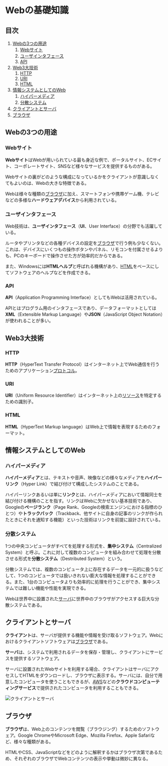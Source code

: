 # Webの基礎知識


## 目次

1. [Webの3つの用途](#webの3つの用途)
	1. [Webサイト](#webサイト)
	1. [ユーザインタフェース](#ユーザインタフェース)
	1. [API](#api)
1. [Web3大技術](#web3大技術)
	1. [HTTP](#http)
	1. [URI](#uri)
	1. [HTML](#html)
1. [情報システムとしてのWeb](#情報システムとしてのweb)
	1. [ハイパーメディア](#ハイパーメディア)
	1. [分散システム](#分散システム)
1. [クライアントとサーバ](#クライアントとサーバ)
1. [ブラウザ](#ブラウザ)


## Webの3つの用途

### Webサイト

**Webサイト**はWebが用いられている最も身近な例で、ポータルサイト、ECサイト、コーポレートサイト、SNSなど様々なサービスを提供するものがある。

Webサイトの裏がどのような構成になっているかをクライアントが意識しなくてもよいのは、Webの大きな特徴である。

Webは様々な種類の[ブラウザ](#ブラウザ)に加え、スマートフォンや携帯ゲーム機、テレビなどの多様な**ハードウェアデバイス**から利用されている。

### ユーザインタフェース

Web技術は、**ユーザインタフェース**（**UI**、User Interface）の分野でも活躍している。

ルータやプリンタなどの各種デバイスの設定を[ブラウザ](#ブラウザ)で行う例も少なくない。これは、デバイスにいくつもの操作ボタンやパネル、リモコンを付属させるよりも、PCのキーボードで操作させた方が効率的だからである。

また、Windowsには**HTMLヘルプ**と呼ばれる機構があり、[HTML](#html)をベースにしてソフトウェアのヘルプなどを作成できる。

### API

**API**（Application Programming Interface）としてもWebは活用されている。

APIとはプログラム用のインタフェースであり、データフォーマットとしては**XML**（Extensible Markup Language）や**JSON**（JavaScript Object Notation）が使われることが多い。


## Web3大技術

### HTTP

**HTTP**（HyperText Transfer Protocol）はインターネット上でWeb通信を行うためのアプリケーション[プロトコル](/note/internet/chapters/01_basic_knowledge_of_network.ja.md#プロトコル)。

### URI

**URI**（Uniform Resource Identifier）はインターネット上の[リソース](/note/internet/chapters/03_rest.ja.md#リソース)を特定するための識別子。

### HTML

**HTML**（HyperText Markup language）はWeb上で情報を表現するためのフォーマット。


## 情報システムとしてのWeb

### ハイパーメディア

**ハイパーメディア**とは、テキストや音声、映像などの様々なメディアを**ハイパーリンク**（Hyper Link）で結び付けて構成したシステムのことである。

ハイパーリンクあるいは単に**リンク**とは、ハイパーメディアにおいて情報同士を結び付ける機構のことを指す。リンクはWebに欠かせない基本技術であり、Googleの**ページランク**（Page Rank、Googleの検索エンジンにおける指標のひとつ）や**トラックバック**（Trackback、他サイトに自身の記事のリンクが作られたときにそれを通知する機能）といった技術はリンクを前提に設計されている。

### 分散システム

1つの中央コンピュータがすべてを処理する形式を、**集中システム**（Centralized System）と呼ぶ。これに対して複数のコンピュータを組み合わせて処理を分散させる形式を**分散システム**（Destributed System）という。

分散システムでは、複数のコンピュータ上に存在するデータを一元的に扱うなどして、1つのコンピュータでは扱いきれない膨大な情報を処理することができる。また、1台のコンピュータよりも効率的に処理を行うことができ、集中システムでは難しい機能や性能を実現できる。

Webは世界中に設置された[サーバ](#クライアントとサーバ)に世界中のブラウザがアクセスする巨大な分散システムである。


## クライアントとサーバ

**クライアント**は、サーバが提供する機能や情報を受け取るソフトウェア。Webにおけるクライアントソフトウェアは[ブラウザ](#ブラウザ)である。

**サーバ**は、システムで利用されるデータを保存・管理し、クライアントにサービスを提供するソフトウェア。

サーバに設置されたWebサイトを利用する場合、クライアントはサーバにアクセスしてHTMLをダウンロードし、ブラウザに表示する。サーバには、自分で用意したコンピュータを使うこともできるが、[AWS](/note/aws/chapters/01_basic_knowledge_of_aws.ja.md#aws)などの**クラウドコンピューティングサービス**で提供されたコンピュータを利用することもできる。

![クライアントとサーバ](/note/web/chapters/client_server.ja.png)


## ブラウザ

**ブラウザ**は、Web上のコンテンツを閲覧（ブラウジング）するためのソフトウェア。Google ChromeやMicrosoft Edge、Mozilla Firefox、Apple Safariなど、様々な種類がある。

HTMLやCSS、JavaScriptなどをどのように解釈するかはブラウザ次第であるため、それぞれのブラウザでWebコンテンツの表示や挙動は微妙に異なる。
